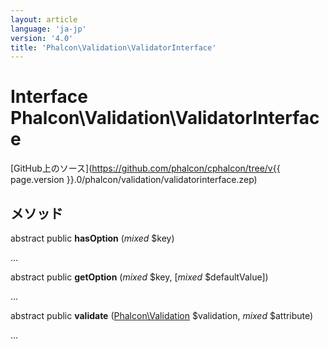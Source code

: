 ```yaml
---
layout: article
language: 'ja-jp'
version: '4.0'
title: 'Phalcon\Validation\ValidatorInterface'
---
```

# Interface **Phalcon\Validation\ValidatorInterface**

[GitHub上のソース](https://github.com/phalcon/cphalcon/tree/v{{ page.version }}.0/phalcon/validation/validatorinterface.zep)

## メソッド

abstract public **hasOption** (*mixed* $key)

...

abstract public **getOption** (*mixed* $key, [*mixed* $defaultValue])

...

abstract public **validate** ([Phalcon\Validation](Phalcon_Validation) $validation, *mixed* $attribute)

...